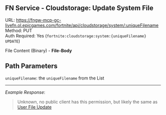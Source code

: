 ## FN Service - Cloudstorage: Update System File

URL: https://fngw-mcp-gc-livefn.ol.epicgames.com/fortnite/api/cloudstorage/system/:uniqueFilename \
Method: PUT \
Auth Required: Yes (`fortnite:cloudstorage:system:{uniqueFilename} UPDATE`)

File Content (Binary) - **File-Body**

## Path Parameters

`uniqueFilename`: the `uniqueFilename` from the List

---

_Example Response_:

> Unknown, no public client has this permission, but likely the same as [User File Update](../../User/File/Update.md)
